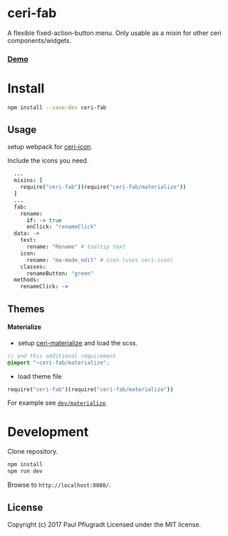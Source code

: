 # ceri-fab

A flexible fixed-action-button menu. Only usable as a mixin for other ceri components/widgets.

### [Demo](https://ceri-widgets.github.io/ceri-fab)


# Install

```sh
npm install --save-dev ceri-fab
```
## Usage

setup webpack for [ceri-icon](https://github.com/ceri-comps/ceri-icon). 

Include the icons you need.


```coffee
  ...
  mixins: [
    require("ceri-fab")(require("ceri-fab/materialize"))
  ]
  ...
  fab:
    rename:
      if: -> true
      onClick: "renameClick"
  data: ->
    text:
      rename: "Rename" # tooltip text
    icon:
      rename: "ma-mode_edit" # icon (uses ceri-icon)
    classes:
      renameButton: "green"
  methods:
    renameClick: ->
```


## Themes
#### Materialize
- setup [ceri-materialize](https://github.com/ceri-comps/ceri-materialize) and load the scss.
```scss
// and this additional requirement
@import "~ceri-fab/materialize";
```
- load theme file
```coffee
require("ceri-fab")(require("ceri-fab/materialize"))
```

For example see [`dev/materialize`](dev/materialize.coffee).

# Development
Clone repository.
```sh
npm install
npm run dev
```
Browse to `http://localhost:8080/`.

## License
Copyright (c) 2017 Paul Pflugradt
Licensed under the MIT license.

